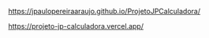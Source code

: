 
https://jpaulopereiraaraujo.github.io/ProjetoJPCalculadora/

https://projeto-jp-calculadora.vercel.app/